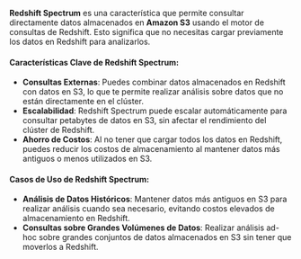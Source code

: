 **Redshift Spectrum** es una característica que permite consultar directamente datos almacenados en **Amazon S3** usando el motor de consultas de Redshift. Esto significa que no necesitas cargar previamente los datos en Redshift para analizarlos.

#### Características Clave de Redshift Spectrum:

- **Consultas Externas**: Puedes combinar datos almacenados en Redshift con datos en S3, lo que te permite realizar análisis sobre datos que no están directamente en el clúster.
- **Escalabilidad**: Redshift Spectrum puede escalar automáticamente para consultar petabytes de datos en S3, sin afectar el rendimiento del clúster de Redshift.
- **Ahorro de Costos**: Al no tener que cargar todos los datos en Redshift, puedes reducir los costos de almacenamiento al mantener datos más antiguos o menos utilizados en S3.

#### Casos de Uso de Redshift Spectrum:

- **Análisis de Datos Históricos**: Mantener datos más antiguos en S3 para realizar análisis cuando sea necesario, evitando costos elevados de almacenamiento en Redshift.
- **Consultas sobre Grandes Volúmenes de Datos**: Realizar análisis ad-hoc sobre grandes conjuntos de datos almacenados en S3 sin tener que moverlos a Redshift.